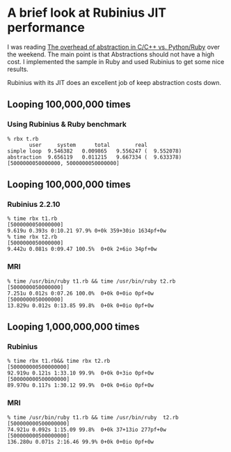 
# A brief look at Rubinius JIT performance

I was reading
[The overhead of abstraction in C/C++ vs.  Python/Ruby](http://blog.reverberate.org/2014/10/the-overhead-of-abstraction-in-cc-vs.html)
over the weekend. The main point is that Abstractions should not have a high
cost. I implemented the sample in Ruby and used Rubinius to get some nice results.

Rubinius with its JIT does an excellent job of keep abstraction costs down. 


## Looping 100,000,000 times

### Using Rubinius & Ruby benchmark

```
% rbx t.rb
       user     system      total        real
simple loop  9.546382   0.009865   9.556247 (  9.552078)
abstraction  9.656119   0.011215   9.667334 (  9.633378)
[5000000050000000, 5000000050000000]
```

## Looping 100,000,000 times

### Rubinius 2.2.10


```
% time rbx t1.rb 
[5000000050000000]
9.619u 0.393s 0:10.21 97.9% 0+0k 359+30io 1634pf+0w
% time rbx t2.rb
[5000000050000000]
9.442u 0.081s 0:09.47 100.5%  0+0k 2+6io 34pf+0w
```

### MRI

```
% time /usr/bin/ruby t1.rb && time /usr/bin/ruby t2.rb
[5000000050000000]
7.251u 0.012s 0:07.26 100.0%  0+0k 0+0io 0pf+0w
[5000000050000000]
13.829u 0.012s 0:13.85 99.8%  0+0k 0+0io 0pf+0w
```


## Looping 1,000,000,000 times

### Rubinius

```
% time rbx t1.rb&& time rbx t2.rb 
[500000000500000000]
92.919u 0.121s 1:33.10 99.9%  0+0k 0+3io 0pf+0w
[500000000500000000]
89.970u 0.117s 1:30.12 99.9%  0+0k 0+6io 0pf+0w
```

### MRI

```
% time /usr/bin/ruby t1.rb && time /usr/bin/ruby  t2.rb
[500000000500000000]
74.921u 0.092s 1:15.09 99.8%  0+0k 37+13io 277pf+0w
[500000000500000000]
136.280u 0.071s 2:16.46 99.9% 0+0k 0+0io 0pf+0w
```

